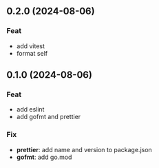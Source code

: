 ## 0.2.0 (2024-08-06)

### Feat

- add vitest
- format self

## 0.1.0 (2024-08-06)

### Feat

- add eslint
- add gofmt and prettier

### Fix

- **prettier**: add name and version to package.json
- **gofmt**: add go.mod
